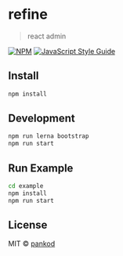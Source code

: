 # refine

> react admin

[![NPM](https://img.shields.io/npm/v/@pankod/refine.svg)](https://www.npmjs.com/package/@pankod/refine) [![JavaScript Style Guide](https://img.shields.io/badge/code_style-standard-brightgreen.svg)](https://standardjs.com)

## Install

```bash
npm install
```

## Development

```bash
npm run lerna bootstrap
npm run start
```

## Run Example

```bash
cd example
npm install
npm run start
```

## License

MIT © [pankod](https://github.com/pankod)
